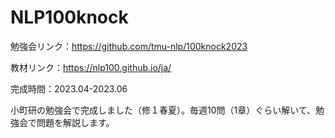 #   NLP100knock


勉強会リンク：https://github.com/tmu-nlp/100knock2023

教材リンク：https://nlp100.github.io/ja/

完成時間：2023.04-2023.06

小町研の勉強会で完成しました（修１春夏）。毎週10問（1章）ぐらい解いて、勉強会で問題を解説します。
